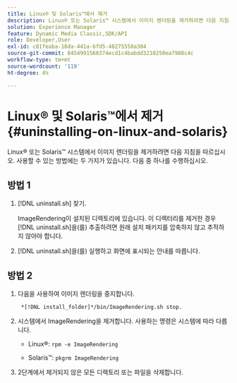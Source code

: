 ```yaml
---
title: Linux® 및 Solaris™에서 제거
description: Linux® 또는 Solaris™ 시스템에서 이미지 렌더링을 제거하려면 다음 지침을 따르십시오.
solution: Experience Manager
feature: Dynamic Media Classic,SDK/API
role: Developer,User
exl-id: c81feaba-18da-441a-bfd5-40275558a384
source-git-commit: 8454991568374ecd1c4babdd3210250ea7988c4c
workflow-type: tm+mt
source-wordcount: '119'
ht-degree: 4%

---
```


# Linux® 및 Solaris™에서 제거{#uninstalling-on-linux-and-solaris}

Linux® 또는 Solaris™ 시스템에서 이미지 렌더링을 제거하려면 다음 지침을 따르십시오. 사용할 수 있는 방법에는 두 가지가 있습니다. 다음 중 하나를 수행하십시오.

## 방법 1

1. [!DNL uninstall.sh] 찾기.

   ImageRendering이 설치된 디렉토리에 있습니다. 이 디렉터리를 제거한 경우 [!DNL uninstall.sh]을(를) 추출하려면 원래 설치 패키지를 압축하지 않고 추적하지 않아야 합니다.
1. [!DNL uninstall.sh]을(를) 실행하고 화면에 표시되는 안내를 따릅니다.

## 방법 2

1. 다음을 사용하여 이미지 렌더링을 중지합니다.

   ` *[!DNL install_folder]*/bin/ImageRendering.sh stop.`

1. 시스템에서 ImageRendering을 제거합니다. 사용하는 명령은 시스템에 따라 다릅니다.
   * Linux®: `rpm -e ImageRendering`

   * Solaris™: `pkgrm ImageRendering`

1. 2단계에서 제거되지 않은 모든 디렉토리 또는 파일을 삭제합니다.

